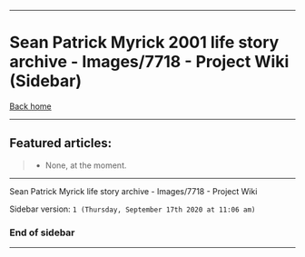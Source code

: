 
***

# Sean Patrick Myrick 2001 life story archive - Images/7718 - Project Wiki (Sidebar)

[Back home](https://github.com/seanpm2001/SeansLifeArchive_Images_7718/wiki/)

***

## Featured articles:

> * None, at the moment.

***

Sean Patrick Myrick life story archive - Images/7718 - Project Wiki

Sidebar version: `1 (Thursday, September 17th 2020 at 11:06 am)`

### End of sidebar

***
